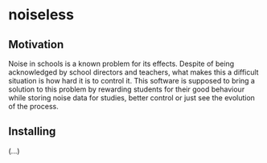 # noiseless

## Motivation
Noise in schools is a known problem for its effects. Despite of being acknowledged by school directors and teachers, what makes this a difficult situation is how hard it is to control it. This software is supposed to bring a solution to this problem by rewarding students for their good behaviour while storing noise data for studies, better control or just see the evolution of the process.

## Installing
(...)
